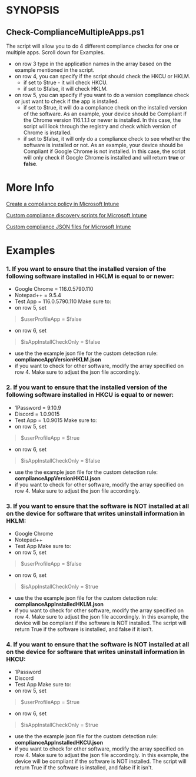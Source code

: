 # SYNOPSIS

## Check-ComplianceMultipleApps.ps1
The script will allow you to do 4 different compliance checks for one or multiple apps. Scroll down for Examples.
- on row 3 type in the application names in the array based on the example mentioned in the script.
- on row 4, you can specify if the script should check the HKCU or HKLM. 
    - if set to $true - it will check HKCU. 
    - if set to $false, it will check HKLM.
- on row 5, you can specify if you want to do a version compliance check or just want to check if the app is installed.
    - if set to $true, it will do a compliance check on the installed version of the software. As an example, your device should be Compliant if the Chrome version 116.1.1.1 or newer is installed. In this case, the script will look through the registry and check which version of Chrome is installed. 
    - if set to $false, it will only do a compliance check to see whether the software is installed or not. As an example, your device should be Compliant if Google Chrome is not installed. In this case, the script will only check if Google Chrome is installed and will return **true** or **false**.

# More Info
[Create a compliance policy in Microsoft Intune](https://learn.microsoft.com/en-us/mem/intune/protect/create-compliance-policy)

[Custom compliance discovery scripts for Microsoft Intune](https://learn.microsoft.com/en-us/mem/intune/protect/compliance-custom-script)

[Custom compliance JSON files for Microsoft Intune](https://learn.microsoft.com/en-us/mem/intune/protect/compliance-custom-json)


# Examples
### 1. If you want to ensure that the installed **version** of the following software installed in **HKLM** is equal to or newer:
- Google Chrome  = 116.0.5790.110
- Notepad++ = 9.5.4
- Test App  = 116.0.5790.110
Make sure to:
- on row 5, set 
> $userProfileApp = $false
- on row 6, set 
> $isAppInstallCheckOnly = $false
- use the the example json file for the custom detection rule: **complianceAppVersionHKLM.json**
- if you want to check for other software, modify the array specified on row 4. Make sure to adjust the json file accordingly.

### 2. If you want to ensure that the installed **version** of the following software installed in **HKCU** is equal to or newer:
- 1Password  = 9.10.9
- Discord = 1.0.9015
- Test App = 1.0.9015
Make sure to:
- on row 5, set 
> $userProfileApp = $true
- on row 6, set 
> $isAppInstallCheckOnly = $false
- use the the example json file for the custom detection rule: **complianceAppVersionHKCU.json**
- if you want to check for other software, modify the array specified on row 4. Make sure to adjust the json file accordingly.

### 3. If you want to ensure that the software is NOT installed at all on the device for software that writes uninstall information in **HKLM**:
- Google Chrome
- Notepad++
- Test App
Make sure to:
- on row 5, set 
> $userProfileApp = $false
- on row 6, set 
> $isAppInstallCheckOnly = $true
- use the the example json file for the custom detection rule: **complianceAppInstalledHKLM.json**
- if you want to check for other software, modify the array specified on row 4. Make sure to adjust the json file accordingly.
In this example, the device will be compliant if the software is NOT installed. The script will return True if the software is installed, and false if it isn't.

### 4. If you want to ensure that the software is NOT installed at all on the device for software that writes uninstall information in **HKCU**:
- 1Password
- Discord
- Test App
Make sure to:
- on row 5, set 
> $userProfileApp = $true
- on row 6, set 
> $isAppInstallCheckOnly = $true
- use the the example json file for the custom detection rule: **complianceAppInstalledHKCU.json**
- if you want to check for other software, modify the array specified on row 4. Make sure to adjust the json file accordingly.
In this example, the device will be compliant if the software is NOT installed. The script will return True if the software is installed, and false if it isn't.